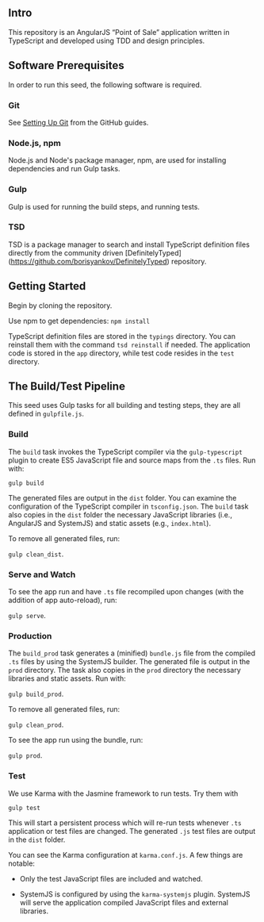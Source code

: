 ## Intro

This repository is an AngularJS “Point of Sale” application written in TypeScript and developed using TDD and design principles.

## Software Prerequisites

In order to run this seed, the following software is required.

### Git

See [Setting Up Git](https://help.github.com/articles/set-up-git/) from the GitHub guides.

### Node.js, npm

Node.js and Node's package manager, npm, are used for installing dependencies and run Gulp tasks.

### Gulp

Gulp is used for running the build steps, and running tests.

### TSD

TSD is a package manager to search and install TypeScript definition files directly from the community driven [DefinitelyTyped] (https://github.com/borisyankov/DefinitelyTyped) repository.

## Getting Started

Begin by cloning the repository.

Use npm to get dependencies: `npm install`

TypeScript definition files are stored in the `typings` directory. You can reinstall them with the command `tsd reinstall` if needed. The application code is stored in the `app` directory, while test code resides in the `test` directory.
 
## The Build/Test Pipeline

This seed uses Gulp tasks for all building and testing steps, they are all defined in `gulpfile.js`.
 
### Build

The `build` task invokes the TypeScript compiler via the `gulp-typescript` plugin to create ES5 JavaScript file and source maps from the `.ts` files. Run with:

`gulp build`

The generated files are output in the `dist` folder. You can examine the configuration of the TypeScript compiler in `tsconfig.json`. The `build` task also copies in the `dist` folder the necessary JavaScript libraries (i.e., AngularJS and SystemJS) and static assets (e.g., `index.html`).

To remove all generated files, run:

`gulp clean_dist`.

### Serve and Watch

To see the app run and have `.ts` file recompiled upon changes (with the addition of app auto-reload), run:

`gulp serve`.

### Production

The `build_prod` task generates a (minified) `bundle.js` file from the compiled `.ts` files by using the SystemJS builder. The generated file is output in the `prod` directory. The task also copies in the `prod` directory the necessary libraries and static assets. Run with:
 
 `gulp build_prod`.
 
 To remove all generated files, run:
 
 `gulp clean_prod`.
 
 To see the app run using the bundle, run:
 
 `gulp prod`.

### Test

We use Karma with the Jasmine framework to run tests. Try them with

`gulp test`

This will start a persistent process which will re-run tests whenever `.ts` application or test files are changed. The generated `.js` test files are output in the `dist` folder. 

You can see the Karma configuration at `karma.conf.js`. A few things are notable:

* Only the test JavaScript files are included and watched.

* SystemJS is configured by using the `karma-systemjs` plugin. SystemJS will serve the application compiled JavaScript files and external libraries.
